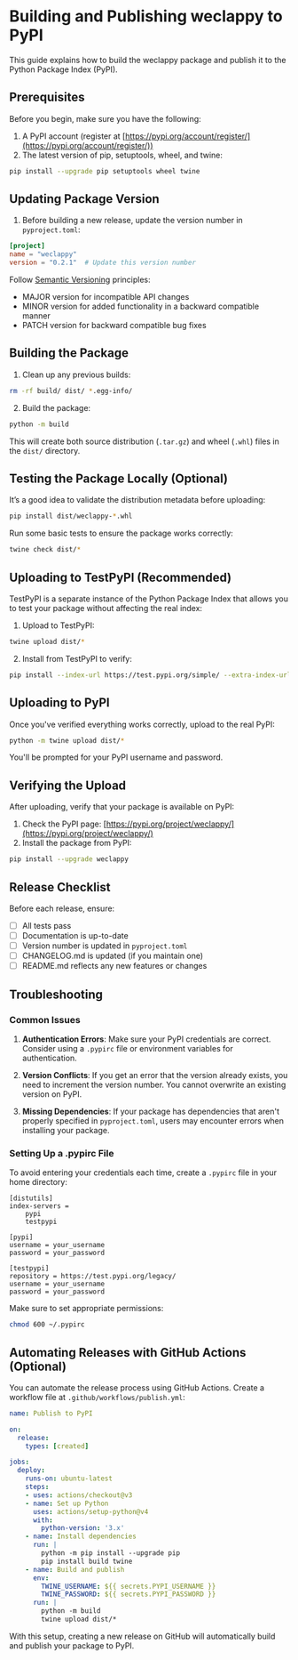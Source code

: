 # Building and Publishing weclappy to PyPI

This guide explains how to build the weclappy package and publish it to the Python Package Index (PyPI).

## Prerequisites

Before you begin, make sure you have the following:

1. A PyPI account (register at [https://pypi.org/account/register/](https://pypi.org/account/register/))
2. The latest version of pip, setuptools, wheel, and twine:

```bash
pip install --upgrade pip setuptools wheel twine
```

## Updating Package Version

1. Before building a new release, update the version number in `pyproject.toml`:

```toml
[project]
name = "weclappy"
version = "0.2.1"  # Update this version number
```

Follow [Semantic Versioning](https://semver.org/) principles:
- MAJOR version for incompatible API changes
- MINOR version for added functionality in a backward compatible manner
- PATCH version for backward compatible bug fixes

## Building the Package

1. Clean up any previous builds:

```bash
rm -rf build/ dist/ *.egg-info/
```

2. Build the package:

```bash
python -m build
```

This will create both source distribution (`.tar.gz`) and wheel (`.whl`) files in the `dist/` directory.

## Testing the Package Locally (Optional)

It’s a good idea to validate the distribution metadata before uploading:
```bash
pip install dist/weclappy-*.whl
```

Run some basic tests to ensure the package works correctly:

```bash
twine check dist/*
```

## Uploading to TestPyPI (Recommended)

TestPyPI is a separate instance of the Python Package Index that allows you to test your package without affecting the real index:

1. Upload to TestPyPI:

```bash
twine upload dist/*
```

2. Install from TestPyPI to verify:

```bash
pip install --index-url https://test.pypi.org/simple/ --extra-index-url https://pypi.org/simple/ weclappy
```

## Uploading to PyPI

Once you've verified everything works correctly, upload to the real PyPI:

```bash
python -m twine upload dist/*
```

You'll be prompted for your PyPI username and password.

## Verifying the Upload

After uploading, verify that your package is available on PyPI:

1. Check the PyPI page: [https://pypi.org/project/weclappy/](https://pypi.org/project/weclappy/)
2. Install the package from PyPI:

```bash
pip install --upgrade weclappy
```

## Release Checklist

Before each release, ensure:

- [ ] All tests pass
- [ ] Documentation is up-to-date
- [ ] Version number is updated in `pyproject.toml`
- [ ] CHANGELOG.md is updated (if you maintain one)
- [ ] README.md reflects any new features or changes

## Troubleshooting

### Common Issues

1. **Authentication Errors**: Make sure your PyPI credentials are correct. Consider using a `.pypirc` file or environment variables for authentication.

2. **Version Conflicts**: If you get an error that the version already exists, you need to increment the version number. You cannot overwrite an existing version on PyPI.

3. **Missing Dependencies**: If your package has dependencies that aren't properly specified in `pyproject.toml`, users may encounter errors when installing your package.

### Setting Up a .pypirc File

To avoid entering your credentials each time, create a `.pypirc` file in your home directory:

```
[distutils]
index-servers =
    pypi
    testpypi

[pypi]
username = your_username
password = your_password

[testpypi]
repository = https://test.pypi.org/legacy/
username = your_username
password = your_password
```

Make sure to set appropriate permissions:

```bash
chmod 600 ~/.pypirc
```

## Automating Releases with GitHub Actions (Optional)

You can automate the release process using GitHub Actions. Create a workflow file at `.github/workflows/publish.yml`:

```yaml
name: Publish to PyPI

on:
  release:
    types: [created]

jobs:
  deploy:
    runs-on: ubuntu-latest
    steps:
    - uses: actions/checkout@v3
    - name: Set up Python
      uses: actions/setup-python@v4
      with:
        python-version: '3.x'
    - name: Install dependencies
      run: |
        python -m pip install --upgrade pip
        pip install build twine
    - name: Build and publish
      env:
        TWINE_USERNAME: ${{ secrets.PYPI_USERNAME }}
        TWINE_PASSWORD: ${{ secrets.PYPI_PASSWORD }}
      run: |
        python -m build
        twine upload dist/*
```

With this setup, creating a new release on GitHub will automatically build and publish your package to PyPI.
